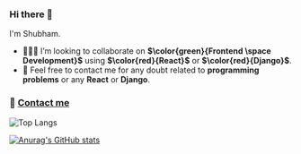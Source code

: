 ### Hi there 👋
I'm Shubham.  

<!-- **Shubham-0a/Shubham-0a** is a ✨ _special_ ✨ repository because its `README.md` (this file) appears on your GitHub profile. -->

<!-- - 🔭 I’m currently looking for project. 🌱 I’m currently learning Computer Vision. -->
 - 🧑‍🤝‍🧑 I’m looking to collaborate on **$\color{green}{Frontend \space Development}$** using **$\color{red}{React}$** or **$\color{red}{Django}$**.       <!-- 🤔 I’m looking for help with ...  -->
 - 💬 Feel free to contact me for any doubt related to **programming problems** or any **React** or **Django**.
### 📩 <a href="mailto:shubhamiit30@gmail.com">Contact me</a>
<!-- 😄 Pronouns: ... -->
<!-- ⚡ Fun fact: ... -->
<!-- $\color{red}{your-text-here}$ -->
<!-- ![](https://komarev.com/ghpvc/?username=shubham-0a) -->

![Top Langs](https://github-readme-stats.vercel.app/api/top-langs/?username=shubham-0a&theme=tokyonight)

[![Anurag's GitHub stats](https://github-readme-stats.vercel.app/api?username=shubham-0a&theme=tokyonight)](https://github.com/anuraghazra/github-readme-stats)

